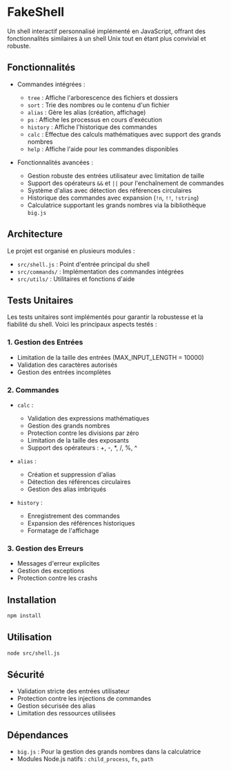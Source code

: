 # FakeShell

Un shell interactif personnalisé implémenté en JavaScript, offrant des fonctionnalités similaires à un shell Unix tout en étant plus convivial et robuste.

## Fonctionnalités

- Commandes intégrées :
  - `tree` : Affiche l'arborescence des fichiers et dossiers
  - `sort` : Trie des nombres ou le contenu d'un fichier
  - `alias` : Gère les alias (création, affichage)
  - `ps` : Affiche les processus en cours d'exécution
  - `history` : Affiche l'historique des commandes
  - `calc` : Effectue des calculs mathématiques avec support des grands nombres
  - `help` : Affiche l'aide pour les commandes disponibles

- Fonctionnalités avancées :
  - Gestion robuste des entrées utilisateur avec limitation de taille
  - Support des opérateurs `&&` et `||` pour l'enchaînement de commandes
  - Système d'alias avec détection des références circulaires
  - Historique des commandes avec expansion (`!n`, `!!`, `!string`)
  - Calculatrice supportant les grands nombres via la bibliothèque `big.js`

## Architecture

Le projet est organisé en plusieurs modules :

- `src/shell.js` : Point d'entrée principal du shell
- `src/commands/` : Implémentation des commandes intégrées
- `src/utils/` : Utilitaires et fonctions d'aide

## Tests Unitaires

Les tests unitaires sont implémentés pour garantir la robustesse et la fiabilité du shell. Voici les principaux aspects testés :

### 1. Gestion des Entrées
- Limitation de la taille des entrées (MAX_INPUT_LENGTH = 10000)
- Validation des caractères autorisés
- Gestion des entrées incomplètes

### 2. Commandes
- `calc` :
  - Validation des expressions mathématiques
  - Gestion des grands nombres
  - Protection contre les divisions par zéro
  - Limitation de la taille des exposants
  - Support des opérateurs : +, -, *, /, %, ^

- `alias` :
  - Création et suppression d'alias
  - Détection des références circulaires
  - Gestion des alias imbriqués

- `history` :
  - Enregistrement des commandes
  - Expansion des références historiques
  - Formatage de l'affichage

### 3. Gestion des Erreurs
- Messages d'erreur explicites
- Gestion des exceptions
- Protection contre les crashs

## Installation

```bash
npm install
```

## Utilisation

```bash
node src/shell.js
```

## Sécurité

- Validation stricte des entrées utilisateur
- Protection contre les injections de commandes
- Gestion sécurisée des alias
- Limitation des ressources utilisées

## Dépendances

- `big.js` : Pour la gestion des grands nombres dans la calculatrice
- Modules Node.js natifs : `child_process`, `fs`, `path` 